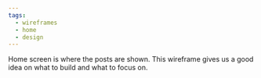 ```yaml
---
tags:
  - wireframes
  - home
  - design
---
```

Home screen is where the posts are shown. This wireframe gives us a good idea on what to build and what to focus on.